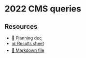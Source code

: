 # 2022 CMS queries

<!--
  This directory contains all of the 2022 CMS chapter queries.

  Each query should have a corresponding `metric_name.sql` file.
  Note that readers are linked to this directory, so try to make the SQL file names descriptive for easy browsing.

  Analysts: if helpful, you can use this README to give additional info about the queries.
-->

## Resources

- [📄 Planning doc][~google-doc]
- [📊 Results sheet][~google-sheets]
- [📝 Markdown file][~chapter-markdown]

[~google-doc]: https://docs.google.com/document/d/1vaA7fumol1iWDvjYvUnVRpykOABLppJmhYNUnD7DDvY/edit?usp=sharing
[~google-sheets]: https://docs.google.com/spreadsheets/d/1HvTcCEw9LeMNX-fI_yOy0HemKFYKaQAHBxtB0etakqY/edit?usp=sharing
[~chapter-markdown]: https://github.com/HTTPArchive/almanac.httparchive.org/tree/main/src/content/en/2022/cms.md
